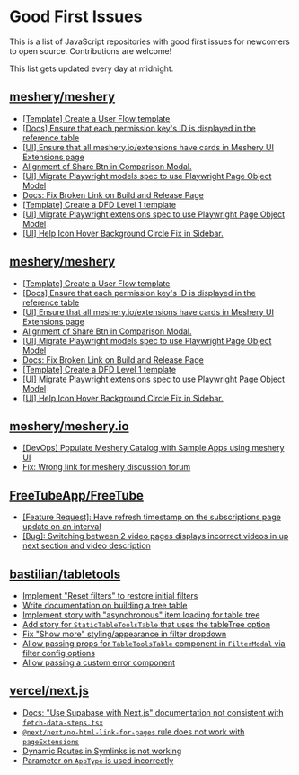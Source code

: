 # Good First Issues

This is a list of JavaScript repositories with good first issues for newcomers to open source. Contributions are welcome!

This list gets updated every day at midnight.

## [meshery/meshery](https://github.com/meshery/meshery)

- [[Template] Create a User Flow template](https://github.com/meshery/meshery/issues/12456)
- [[Docs] Ensure that each permission key's ID is displayed in the reference table](https://github.com/meshery/meshery/issues/15514)
- [[UI] Ensure that all meshery.io/extensions have cards in Meshery UI Extensions page](https://github.com/meshery/meshery/issues/13623)
- [Alignment of Share Btn in Comparison Modal.](https://github.com/meshery/meshery/issues/15173)
- [[UI] Migrate Playwright models spec to use Playwright Page Object Model](https://github.com/meshery/meshery/issues/15372)
- [Docs: Fix Broken Link on Build and Release Page](https://github.com/meshery/meshery/issues/15326)
- [[Template] Create a DFD Level 1 template](https://github.com/meshery/meshery/issues/12501)
- [[UI] Migrate Playwright extensions spec to use Playwright Page Object Model](https://github.com/meshery/meshery/issues/15373)
- [[UI] Help Icon Hover Background Circle Fix in Sidebar.](https://github.com/meshery/meshery/issues/15202)

## [meshery/meshery](https://github.com/meshery/meshery)

- [[Template] Create a User Flow template](https://github.com/meshery/meshery/issues/12456)
- [[Docs] Ensure that each permission key's ID is displayed in the reference table](https://github.com/meshery/meshery/issues/15514)
- [[UI] Ensure that all meshery.io/extensions have cards in Meshery UI Extensions page](https://github.com/meshery/meshery/issues/13623)
- [Alignment of Share Btn in Comparison Modal.](https://github.com/meshery/meshery/issues/15173)
- [[UI] Migrate Playwright models spec to use Playwright Page Object Model](https://github.com/meshery/meshery/issues/15372)
- [Docs: Fix Broken Link on Build and Release Page](https://github.com/meshery/meshery/issues/15326)
- [[Template] Create a DFD Level 1 template](https://github.com/meshery/meshery/issues/12501)
- [[UI] Migrate Playwright extensions spec to use Playwright Page Object Model](https://github.com/meshery/meshery/issues/15373)
- [[UI] Help Icon Hover Background Circle Fix in Sidebar.](https://github.com/meshery/meshery/issues/15202)

## [meshery/meshery.io](https://github.com/meshery/meshery.io)

- [[DevOps] Populate Meshery Catalog with Sample Apps using meshery UI](https://github.com/meshery/meshery.io/issues/1699)
- [Fix: Wrong link for meshery discussion forum](https://github.com/meshery/meshery.io/issues/2292)

## [FreeTubeApp/FreeTube](https://github.com/FreeTubeApp/FreeTube)

- [[Feature Request]: Have refresh timestamp on the subscriptions page update on an interval](https://github.com/FreeTubeApp/FreeTube/issues/5140)
- [[Bug]: Switching between 2 video pages displays incorrect videos in up next section and video description](https://github.com/FreeTubeApp/FreeTube/issues/2261)

## [bastilian/tabletools](https://github.com/bastilian/tabletools)

- [Implement "Reset filters" to restore initial filters](https://github.com/bastilian/tabletools/issues/74)
- [Write documentation on building a tree table](https://github.com/bastilian/tabletools/issues/70)
- [Implement story with "asynchronous" item loading for table tree](https://github.com/bastilian/tabletools/issues/34)
- [Add story for `StaticTableToolsTable` that uses the tableTree option](https://github.com/bastilian/tabletools/issues/39)
- [Fix "Show more" styling/appearance in filter dropdown](https://github.com/bastilian/tabletools/issues/46)
- [Allow passing props for `TableToolsTable` component in `FilterModal` via filter config options](https://github.com/bastilian/tabletools/issues/48)
- [Allow passing a custom error component](https://github.com/bastilian/tabletools/issues/69)

## [vercel/next.js](https://github.com/vercel/next.js)

- [Docs: "Use Supabase with Next.js" documentation not consistent with `fetch-data-steps.tsx`](https://github.com/vercel/next.js/issues/82218)
- [`@next/next/no-html-link-for-pages` rule does not work with `pageExtensions`](https://github.com/vercel/next.js/issues/53473)
- [Dynamic Routes in Symlinks is not working](https://github.com/vercel/next.js/issues/16660)
- [Parameter on `AppType` is used incorrectly](https://github.com/vercel/next.js/issues/42846)

